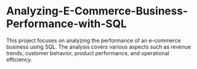 # Analyzing-E-Commerce-Business-Performance-with-SQL
This project focuses on analyzing the performance of an e-commerce business using SQL. The analysis covers various aspects such as revenue trends, customer behavior, product performance, and operational efficiency.
